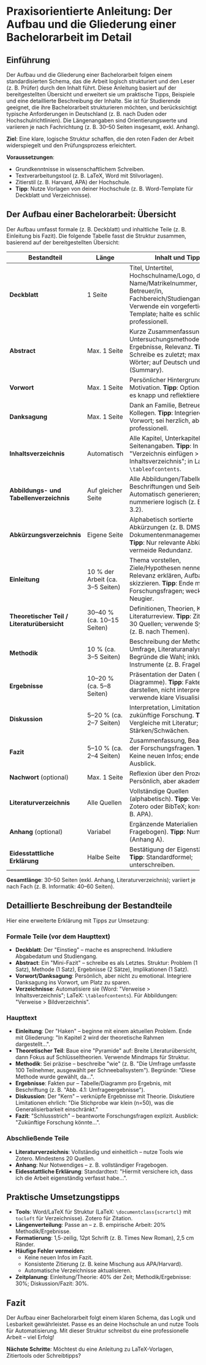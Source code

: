 # Praxisorientierte Anleitung: Der Aufbau und die Gliederung einer Bachelorarbeit im Detail

## Einführung
Der Aufbau und die Gliederung einer Bachelorarbeit folgen einem standardisierten Schema, das die Arbeit logisch strukturiert und den Leser (z. B. Prüfer) durch den Inhalt führt. Diese Anleitung basiert auf der bereitgestellten Übersicht und erweitert sie um praktische Tipps, Beispiele und eine detaillierte Beschreibung der Inhalte. Sie ist für Studierende geeignet, die ihre Bachelorarbeit strukturieren möchten, und berücksichtigt typische Anforderungen in Deutschland (z. B. nach Duden oder Hochschulrichtlinien). Die Längenangaben sind Orientierungswerte und variieren je nach Fachrichtung (z. B. 30–50 Seiten insgesamt, exkl. Anhang).

**Ziel**: Eine klare, logische Struktur schaffen, die den roten Faden der Arbeit widerspiegelt und den Prüfungsprozess erleichtert.

**Voraussetzungen**:
- Grundkenntnisse in wissenschaftlichem Schreiben.
- Textverarbeitungstool (z. B. LaTeX, Word mit Stilvorlagen).
- Zitierstil (z. B. Harvard, APA) der Hochschule.
- **Tipp**: Nutze Vorlagen von deiner Hochschule (z. B. Word-Template für Deckblatt und Verzeichnisse).

## Der Aufbau einer Bachelorarbeit: Übersicht
Der Aufbau umfasst formale (z. B. Deckblatt) und inhaltliche Teile (z. B. Einleitung bis Fazit). Die folgende Tabelle fasst die Struktur zusammen, basierend auf der bereitgestellten Übersicht:

| **Bestandteil**                  | **Länge**          | **Inhalt und Tipps** |
|----------------------------------|--------------------|----------------------|
| **Deckblatt**                    | 1 Seite            | Titel, Untertitel, Hochschulname/Logo, dein Name/Matrikelnummer, Betreuer/in, Fachbereich/Studiengang. **Tipp**: Verwende ein vorgefertigtes Template; halte es schlicht und professionell. |
| **Abstract**                     | Max. 1 Seite       | Kurze Zusammenfassung: Thema, Untersuchungsmethode, Ergebnisse, Relevanz. **Tipp**: Schreibe es zuletzt; max. 250 Wörter; auf Deutsch und Englisch (Summary). |
| **Vorwort**                      | Max. 1 Seite       | Persönlicher Hintergrund, Motivation. **Tipp**: Optional; halte es knapp und reflektierend. |
| **Danksagung**                   | Max. 1 Seite       | Dank an Familie, Betreuer, Kollegen. **Tipp**: Integriere ins Vorwort; sei herzlich, aber professionell. |
| **Inhaltsverzeichnis**           | Automatisch        | Alle Kapitel, Unterkapitel, Seitenangaben. **Tipp**: In Word: "Verzeichnis einfügen > Inhaltsverzeichnis"; in LaTeX: `\tableofcontents`. |
| **Abbildungs- und Tabellenverzeichnis** | Auf gleicher Seite | Alle Abbildungen/Tabellen mit Beschriftungen und Seiten. **Tipp**: Automatisch generieren; nummeriere logisch (z. B. Abb. 3.2). |
| **Abkürzungsverzeichnis**        | Eigene Seite       | Alphabetisch sortierte Abkürzungen (z. B. DMS = Dokumentenmanagementsystem). **Tipp**: Nur relevante Abkürzungen; vermeide Redundanz. |
| **Einleitung**                   | 10 % der Arbeit (ca. 3–5 Seiten) | Thema vorstellen, Ziele/Hypothesen nennen, Relevanz erklären, Aufbau skizzieren. **Tipp**: Ende mit Forschungsfragen; wecke Neugier. |
| **Theoretischer Teil / Literaturübersicht** | 30–40 % (ca. 10–15 Seiten) | Definitionen, Theorien, Konzepte, Literaturreview. **Tipp**: Zitiere 20–30 Quellen; verwende Systematik (z. B. nach Themen). |
| **Methodik**                     | 10 % (ca. 3–5 Seiten) | Beschreibung der Methode (z. B. Umfrage, Literaturanalyse). **Tipp**: Begründe die Wahl; inkludiere Instrumente (z. B. Fragebogen). |
| **Ergebnisse**                   | 10–20 % (ca. 5–8 Seiten) | Präsentation der Daten (Tabellen, Diagramme). **Tipp**: Fakten darstellen, nicht interpretieren; verwende klare Visualisierungen. |
| **Diskussion**                   | 5–20 % (ca. 2–7 Seiten) | Interpretation, Limitationen, zukünftige Forschung. **Tipp**: Vergleiche mit Literatur; diskutiere Stärken/Schwächen. |
| **Fazit**                        | 5–10 % (ca. 2–4 Seiten) | Zusammenfassung, Beantwortung der Forschungsfragen. **Tipp**: Keine neuen Infos; ende mit Ausblick. |
| **Nachwort** (optional)          | Max. 1 Seite       | Reflexion über den Prozess. **Tipp**: Persönlich, aber akademisch. |
| **Literaturverzeichnis**         | Alle Quellen      | Vollständige Quellen (alphabetisch). **Tipp**: Verwende Zotero oder BibTeX; konsistent (z. B. APA). |
| **Anhang** (optional)            | Variabel           | Ergänzende Materialien (z. B. Fragebogen). **Tipp**: Nummeriere (Anhang A). |
| **Eidesstattliche Erklärung**    | Halbe Seite        | Bestätigung der Eigenständigkeit. **Tipp**: Standardformel; unterschreiben. |

**Gesamtlänge**: 30–50 Seiten (exkl. Anhang, Literaturverzeichnis); variiert je nach Fach (z. B. Informatik: 40–60 Seiten).

## Detaillierte Beschreibung der Bestandteile
Hier eine erweiterte Erklärung mit Tipps zur Umsetzung:

### Formale Teile (vor dem Haupttext)
- **Deckblatt**: Der "Einstieg" – mache es ansprechend. Inkludiere Abgabedatum und Studiengang.
- **Abstract**: Ein "Mini-Fazit" – schreibe es als Letztes. Struktur: Problem (1 Satz), Methode (1 Satz), Ergebnisse (2 Sätze), Implikationen (1 Satz).
- **Vorwort/Danksagung**: Persönlich, aber nicht zu emotional. Integriere Danksagung ins Vorwort, um Platz zu sparen.
- **Verzeichnisse**: Automatisiere sie (Word: "Verweise > Inhaltsverzeichnis"; LaTeX: `\tableofcontents`). Für Abbildungen: "Verweise > Bildverzeichnis".

### Haupttext
- **Einleitung**: Der "Haken" – beginne mit einem aktuellen Problem. Ende mit Gliederung: "In Kapitel 2 wird der theoretische Rahmen dargestellt...".
- **Theoretischer Teil**: Baue eine "Pyramide" auf: Breite Literaturübersicht, dann Fokus auf Schlüsseltheorien. Verwende Mindmaps für Struktur.
- **Methodik**: Sei präzise – beschreibe "wie" (z. B. "Die Umfrage umfasste 100 Teilnehmer, ausgewählt per Schneeballsystem"). Begründe: "Diese Methode wurde gewählt, da...".
- **Ergebnisse**: Fakten pur – Tabelle/Diagramm pro Ergebnis, mit Beschriftung (z. B. "Abb. 4.1: Umfrageergebnisse").
- **Diskussion**: Der "Kern" – verknüpfe Ergebnisse mit Theorie. Diskutiere Limitationen ehrlich: "Die Stichprobe war klein (n=50), was die Generalisierbarkeit einschränkt."
- **Fazit**: "Schlussstrich" – beantworte Forschungsfragen explizit. Ausblick: "Zukünftige Forschung könnte...".

### Abschließende Teile
- **Literaturverzeichnis**: Vollständig und einheitlich – nutze Tools wie Zotero. Mindestens 20 Quellen.
- **Anhang**: Nur Notwendiges – z. B. vollständiger Fragebogen.
- **Eidesstattliche Erklärung**: Standardtext: "Hiermit versichere ich, dass ich die Arbeit eigenständig verfasst habe...".

## Praktische Umsetzungstipps
- **Tools**: Word/LaTeX für Struktur (LaTeX: `\documentclass{scrartcl}` mit `tocloft` für Verzeichnisse). Zotero für Zitation.
- **Längenverteilung**: Passe an – z. B. empirische Arbeit: 20% Methodik/Ergebnisse.
- **Formatierung**: 1,5-zeilig, 12pt Schrift (z. B. Times New Roman), 2,5 cm Ränder.
- **Häufige Fehler vermeiden**:
  - Keine neuen Infos im Fazit.
  - Konsistente Zitierung (z. B. keine Mischung aus APA/Harvard).
  - Automatische Verzeichnisse aktualisieren.
- **Zeitplanung**: Einleitung/Theorie: 40% der Zeit; Methodik/Ergebnisse: 30%; Diskussion/Fazit: 30%.

## Fazit
Der Aufbau einer Bachelorarbeit folgt einem klaren Schema, das Logik und Lesbarkeit gewährleistet. Passe es an deine Hochschule an und nutze Tools für Automatisierung. Mit dieser Struktur schreibst du eine professionelle Arbeit – viel Erfolg!

**Nächste Schritte**: Möchtest du eine Anleitung zu LaTeX-Vorlagen, Zitiertools oder Schreibtipps?
```